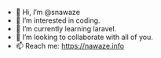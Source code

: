 - 👋 Hi, I’m @snawaze
- 👀 I’m interested in coding.
- 🌱 I’m currently learning laravel.
- 💞️ I’m looking to collaborate with all of you.
- 📫 Reach me: https://nawaze.info

<!---
snawaze/snawaze is a ✨ special ✨ repository because its `README.md` (this file) appears on your GitHub profile.
You can click the Preview link to take a look at your changes.
--->
